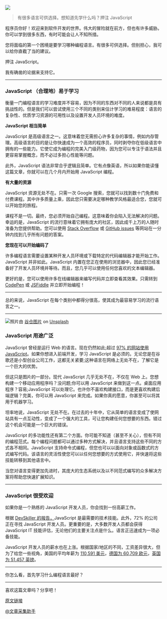 ![](https://a.storyblok.com/f/117250/3982x2404/5acf04bc95/clemens-van-lay-5ethdzpvqye-unsplash.jpg)

> 有很多语言可供选择。想知道先学什么吗？押注 JavaScript

程序员你好！欢迎来到软件开发的世界。伟大的冒险就在前方，但也有许多威胁。你可以学到很多东西，有时可能会让人不知所措。

您将面临的第一个困境是要学习哪种编程语言。有很多可供选择。但别担心，我可以给你直截了当的建议。

押注 JavaScript。

我有确凿的论据来支持它。

---

### JavaScript （合理地）易于学习

衡量一门编程语言的学习难度并不容易，因为不同的东西对不同的人来说都是具有挑战性的。但是我们可以尝试使用三个不同的类别来估计学习的难易程度：语言的复杂性、优质学习资源的可用性以及设置开发人员环境的难度。

**JavaScript 相当简单**

JavaScript 是高级语言之一。这意味着您无需担心许多复杂的事情，例如内存管理。高级语言的目的是让你快速成为一个高效的程序员，同时剥夺你在低级语言中拥有的一些能力。它使它成为编程的完美入门级药物，因为您可以专注于语法并且更容易掌握概念，而不必过多担心性能等问题。

此外，JavaScript 语法非常合乎逻辑且简单。它有点像英语，所以如果你能读懂这篇文章，你就可以在几个月内开始用 JavaScript 编程。

**有大量的资源**

JavaScript 资源无处不在。只需一次 Google 搜索，您就可以找到数十门免费和付费课程。其中许多质量上乘，因此您只需要决定哪种教学风格最适合您，您就可以开始您的旅程。

课程不是一切。最终，您必须开始自己编程。这意味着你会陷入无法解决的问题。幸运的是，JavaScript 的流行意味着它拥有庞大的社区，因此成千上万的人随时准备为您提供帮助。您可以使用 [Stack Overflow](https://stackoverflow.com/) 或 [GitHub issues](https://docs.github.com/en/issues/tracking-your-work-with-issues/about-issues) 等网站在一分钟内找到几乎所有问题的答案。

**您现在可以开始编码了**

许多编程语言需要设置某种开发人员环境或下载特定的代码编辑器才能开始工作。JavaScript 并非如此。JavaScript 内置在您正在使用的浏览器中，因此您已经准备好了开发人员环境并等待。而且，您几乎可以使用任何您喜欢的文本编辑器。

更好的是，您可以使用许多在线编辑器来编写代码并立即查看其效果。只需转到 [CodePen](https://codepen.io/) 或 [JSFiddle](https://jsfiddle.net/) 并立即开始编程！

---

总的来说，JavaScript 在每个类别中都得分很高，使其成为最容易学习的流行语言之一。

---

![](https://cdn-images-1.medium.com/max/800/1*iQ2R9dPBsw5axnseRukkEQ.jpeg)照片由 [谷仓图片](https://unsplash.com/@barnimages?utm_source=unsplash&utm_medium=referral&utm_content=creditCopyText) on [Unsplash](https://unsplash.com/s/photos/toolbox?utm_source=unsplash&utm_medium=referral&utm_content=creditCopyText)

### JavaScript 用途广泛

JavaScript 曾经是运行 Web 的语言。现在仍然如此;超过 [97% 的网站使用 JavaScript](https://en.wikipedia.org/wiki/JavaScript)。如果你想进入前端开发，学习 JavaScript 是必须的。无论您是在谷歌还是小型创业公司工作，这都无关紧要;这种语言在网络上无处不在，了解它是一个巨大的优势。

但这只是图片的一部分。现代 JavaScript 几乎无处不在，不仅在 Web 上。您想构建一个移动应用程序吗？没问题;你可以用 JavaScript 来做到这一点。桌面应用程序？容易;JavaScript 可以处理它。也许你不喜欢构建接口，而是更喜欢构建后端逻辑？完美，你可以用 JavaScript 来完成。如果你真的愿意，你甚至可以将其用于机器学习。

坦率地说，JavaScript 无处不在。在过去的十年中，它从简单的语言变成了使网站具有一点互动性，变成了一个强大的工具，可让您构建任何您想要的东西。错过这个机会可能是一个巨大的错误。

JavaScript 的多功能性还有第二个方面。你可能不知道（甚至不关心），但有不同的编程范式。每个编程问题都可以通过多种方式解决，并且语言支持这些不同的方式各不相同。JavaScript 支持命令式编程，但您也可以以面向对象或函数式的方式编写代码。该语言的灵活性使您可以以任何您想要的方式使用它，并快速将这些技能转移到其他语言中。

当您对语言变得更加先进时，其庞大的生态系统以及以不同范式编写的众多解决方案将帮助您快速扩展知识。

---

### JavaScript 很受欢迎

如果你是一个熟练的 JavaScript 开发人员，你会找到一份高薪工作。

根据 [DevSkiller 的报告，](https://devskiller.com/it-skills-report-2020/#Two)JavaScript 是最需要的技术技能。此外，72% 的公司正在寻找 JavaScript 开发人员。更重要的是，大多数开发人员都会获得 JavaScript IT 技能评估，无论他们的主要关注点是什么。语言正迅速成为一项必备技能。

JavaScript 开发人员的薪水也在上涨。根据国家/地区的不同，工资差异很大，但为了给您一些视角，美国的平均年薪为 [110,591 美元](https://www.indeed.com/career/javascript-developer/salaries?from=top_sb)，[德国为 60,709 欧元](https://www.glassdoor.com/Salaries/germany-javascript-developer-salary-SRCH_IL.0,7_IN96_KO8,28.htm)，[英国为 51,457 英镑](https://www.glassdoor.co.uk/Salaries/javascript-developer-salary-SRCH_KO0,20.htm)。

---

你怎么看，首先学习什么编程语言最好？

---

喜欢这篇文章吗？分享吧！

[原文链接](https://hype4.academy/articles/coding/javascript-should-be-the-first-language-you-learn)

[@文章采集助手](https://etab.store/)
